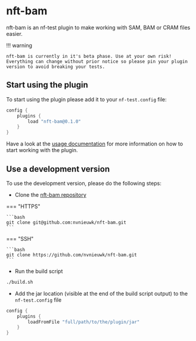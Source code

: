 # nft-bam

nft-bam is an nf-test plugin to make working with SAM, BAM or CRAM files easier. 

!!! warning

    nft-bam is currently in it's beta phase. Use at your own risk!
    Everything can change without prior notice so please pin your plugin version to avoid breaking your tests.

## Start using the plugin

To start using the plugin please add it to your `nf-test.config` file:

```groovy title="nf-test.config"
config {
    plugins {
        load "nft-bam@0.1.0"
    }
}
```

Have a look at the [usage documentation](./usage.md) for more information on how to start working with the plugin.

## Use a development version

To use the development version, please do the following steps:

- Clone the [nft-bam repository](https://github.com/nvnieuwk/nft-bam)

=== "HTTPS"

    ```bash
    git clone git@github.com:nvnieuwk/nft-bam.git
    ```

=== "SSH"

    ```bash
    git clone https://github.com/nvnieuwk/nft-bam.git
    ```

- Run the build script

```bash
./build.sh
```

- Add the jar location (visible at the end of the build script output) to the `nf-test.config` file

```groovy title="nf-test.config"
config {
    plugins {
        loadFromFile "full/path/to/the/plugin/jar"
    }
}
```


